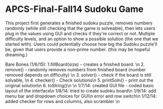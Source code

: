 APCS-Final-Fall14
Sudoku Game
=================
This project first generates a finished sudoku puzzle, removes numbers randomly (while still checking that the game is solveable), then lets users plug in the values using GUI and checks if they're correct or not. Multiple difficulty levels, and an option to show a possible solution (the one that we started with). Users could potentially choose how big the Sudoku puzzle'll be, given that users provide a non-prime number. (this may be hopeful dreaming.)

Bare Bones (1/6/15):
1.fillBoard(size) - creates a finished board. \n
2. remove() -  randomly removes numbers from finished board (number removed depends on difficulty) \n
3. solver() - check if the board is still solvable, \n
4. checker() - Check solutions\n
5. printSoln() -  print out the original solution\n
6. toString()\n
\n
1/7/14: created GUI file - coded basic layout of the interface\n
1/8/14: tried to create sudoku board\n
1/9/14: add menu bar and dropdown choices for GUI\n
	error and row switch\n
1/12/14: added checker for rows and columns, also scrambler \n

